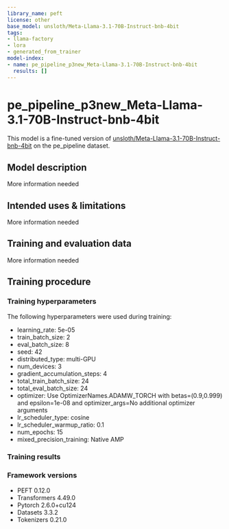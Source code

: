 ```yaml
---
library_name: peft
license: other
base_model: unsloth/Meta-Llama-3.1-70B-Instruct-bnb-4bit
tags:
- llama-factory
- lora
- generated_from_trainer
model-index:
- name: pe_pipeline_p3new_Meta-Llama-3.1-70B-Instruct-bnb-4bit
  results: []
---
```


<!-- This model card has been generated automatically according to the information the Trainer had access to. You
should probably proofread and complete it, then remove this comment. -->

# pe_pipeline_p3new_Meta-Llama-3.1-70B-Instruct-bnb-4bit

This model is a fine-tuned version of [unsloth/Meta-Llama-3.1-70B-Instruct-bnb-4bit](https://huggingface.co/unsloth/Meta-Llama-3.1-70B-Instruct-bnb-4bit) on the pe_pipeline dataset.

## Model description

More information needed

## Intended uses & limitations

More information needed

## Training and evaluation data

More information needed

## Training procedure

### Training hyperparameters

The following hyperparameters were used during training:
- learning_rate: 5e-05
- train_batch_size: 2
- eval_batch_size: 8
- seed: 42
- distributed_type: multi-GPU
- num_devices: 3
- gradient_accumulation_steps: 4
- total_train_batch_size: 24
- total_eval_batch_size: 24
- optimizer: Use OptimizerNames.ADAMW_TORCH with betas=(0.9,0.999) and epsilon=1e-08 and optimizer_args=No additional optimizer arguments
- lr_scheduler_type: cosine
- lr_scheduler_warmup_ratio: 0.1
- num_epochs: 15
- mixed_precision_training: Native AMP

### Training results



### Framework versions

- PEFT 0.12.0
- Transformers 4.49.0
- Pytorch 2.6.0+cu124
- Datasets 3.3.2
- Tokenizers 0.21.0